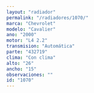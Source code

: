 ```yaml
---
layout: "radiador"
permalink: "/radiadores/1070/"
marca: "Chevrolet"
modelo: "Cavalier"
ano: "2000"
motor: "L4 2.2"
transmision: "Automática"
parte: "432719"
clima: "Con clima"
alto: "26"
ancho: "15"
observaciones: ""
id: "1070"
---
```


